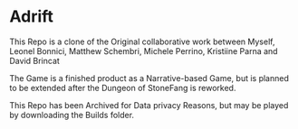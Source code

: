 # Adrift

This Repo is a clone of the Original collaborative work between Myself, Leonel Bonnici, Matthew Schembri, Michele Perrino, Kristiine Parna and David Brincat

The Game is a finished product as a Narrative-based Game, but is planned to be extended after the Dungeon of StoneFang is reworked.

This Repo has been Archived for Data privacy Reasons, but may be played by downloading the Builds folder.
